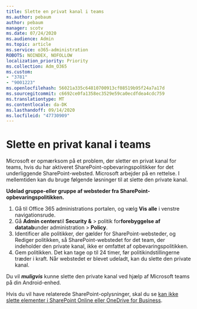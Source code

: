 ```yaml
---
title: Slette en privat kanal i teams
ms.author: pebaum
author: pebaum
manager: scotv
ms.date: 07/24/2020
ms.audience: Admin
ms.topic: article
ms.service: o365-administration
ROBOTS: NOINDEX, NOFOLLOW
localization_priority: Priority
ms.collection: Adm_O365
ms.custom:
- "3781"
- "9001223"
ms.openlocfilehash: 56021a335c64810700913cf08519b95f24a7a17d
ms.sourcegitcommit: c6692ce0fa1358ec3529e59ca0ecdfdea4cdc759
ms.translationtype: MT
ms.contentlocale: da-DK
ms.lasthandoff: 09/14/2020
ms.locfileid: "47730909"
---
```

# <a name="delete-a-teams-private-channel"></a>Slette en privat kanal i teams

Microsoft er opmærksom på et problem, der sletter en privat kanal for teams, hvis du har aktiveret SharePoint-opbevaringspolitikker for det underliggende SharePoint-websted. Microsoft arbejder på en rettelse. I mellemtiden kan du bruge følgende løsninger til at slette den private kanal.

**Udelad gruppe-eller gruppe af websteder fra SharePoint-opbevaringspolitikken.**

1. Gå til Office 365 administrations portalen, og vælg **Vis alle** i venstre navigationsrude.
2. Gå **Admin centers**til **Security &**  >  politik for**forebyggelse af datatab**under administration  >  **Policy**.
3. Identificer alle politikker, der gælder for SharePoint-websteder, og Rediger politikken, så SharePoint-webstedet for det team, der indeholder den private kanal, ikke er omfattet af opbevaringspolitikken.
4. Gem politikken.
    Det kan tage op til 24 timer, før politikindstillingerne træder i kraft.
    Når webstedet er blevet udeladt, kan du slette den private kanal.  
    
Du vil  ***muligvis*** kunne slette den private kanal ved hjælp af Microsoft teams på din Android-enhed. 

Hvis du vil have relaterede SharePoint-oplysninger, skal du se [kan ikke slette elementer i SharePoint Online eller OneDrive for Business](https://docs.microsoft.com/alchemyinsights/retention-policy-ediscovery-hold).